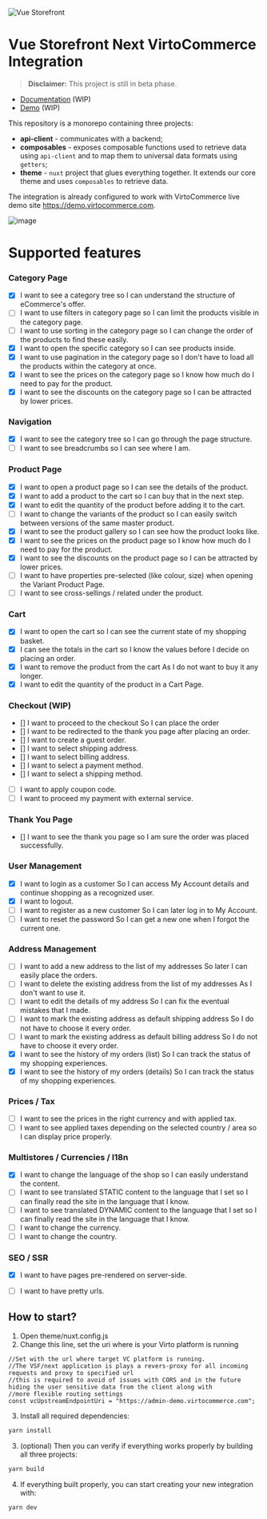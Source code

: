 ![Vue Storefront](https://camo.githubusercontent.com/48c886ac0703e3a46bc0ec963e20f126337229fc/68747470733a2f2f643968687267346d6e767a6f772e636c6f756466726f6e742e6e65742f7777772e76756573746f726566726f6e742e696f2f32383062313964302d6c6f676f2d76735f3062793032633062793032633030303030302e6a7067)

# Vue Storefront Next VirtoCommerce Integration

> **Disclaimer:** This project is still in beta phase.


* [Documentation]() (WIP)
* [Demo]() (WIP)


This repository is a monorepo containing three projects:

* **api-client** - communicates with a backend;
* **composables** - exposes composable functions used to retrieve data using `api-client` and to map them to universal data formats using `getters`;
* **theme** - `nuxt` project that glues everything together. It extends our core theme and uses `composables` to retrieve data.


The integration is already configured to work with VirtoCommerce live demo site https://demo.virtocommerce.com.

![image](https://user-images.githubusercontent.com/7566324/106896935-eb45a800-66fa-11eb-9c8c-e6af159ea7cb.png)

# Supported features

### Category Page

- [x] I want to see a category tree so I can understand the structure of eCommerce's offer.
- [ ] I want to use filters in category page so I can limit the products visible in the category page.
- [ ] I want to use sorting in the category page so I can change the order of the products to find these easily.
- [x] I want to open the specific category so I can see products inside.
- [x] I want to use pagination in the category page so I don't have to load all the products within the category at once.
- [x] I want to see the prices on the category page so I know how much do I need to pay for the product.
- [x] I want to see the discounts on the category page so I can be attracted by lower prices.

### Navigation

- [x] I want to see the category tree so I can go through the page structure.
- [ ] I want to see breadcrumbs so I can see where I am.

### Product Page

- [x] I want to open a product page so I can see the details of the product.
- [x] I want to add a product to the cart so I can buy that in the next step.
- [x] I want to edit the quantity of the product before adding it to the cart.
- [ ] I want to change the variants of the product so I can easily switch between versions of the same master product.
- [x] I want to see the product gallery so I can see how the product looks like.
- [x] I want to see the prices on the product page so I know how much do I need to pay for the product.
- [x] I want to see the discounts on the product page so I can be attracted by lower prices.
- [ ] I want to have properties pre-selected (like colour, size) when opening the Variant Product Page.
- [ ] I want to see cross-sellings / related under the product.

### Cart

- [x] I want to open the cart so I can see the current state of my shopping basket.
- [x] I can see the totals in the cart so I know the values before I decide on placing an order.
- [x] I want to remove the product from the cart As I do not want to buy it any longer.
- [x] I want to edit the quantity of the product in a Cart Page.

### Checkout (WIP)
- [] I want to proceed to the checkout So I can place the order
- [] I want to be redirected to the thank you page after placing an order.
- [] I want to create a guest order.
- [] I want to select shipping address.
- [] I want to select billing address.
- [] I want to select a payment method.
- [] I want to select a shipping method.
- [ ] I want to apply coupon code.
- [ ] I want to proceed my payment with external service.
### Thank You Page

- [] I want to see the thank you page so I am sure the order was placed successfully.

### User Management

- [x] I want to login as a customer So I can access My Account details and continue shopping as a recognized user.
- [x] I want to logout.
- [ ] I want to register as a new customer So I can later log in to My Account.
- [ ] I want to reset the password So I can get a new one when I forgot the current one.

### Address Management

- [ ] I want to add a new address to the list of my addresses So later I can easily place the orders.
- [ ] I want to delete the existing address from the list of my addresses As I don't want to use it.
- [ ] I want to edit the details of my address So I can fix the eventual mistakes that I made.
- [ ] I want to mark the existing address as default shipping address So I do not have to choose it every order.
- [ ] I want to mark the existing address as default billing address So I do not have to choose it every order.
- [x] I want to see the history of my orders (list) So I can track the status of my shopping experiences.
- [x] I want to see the history of my orders (details) So I can track the status of my shopping experiences.

### Prices / Tax
- [ ] I want to see the prices in the right currency and with applied tax.
- [ ] I want to see applied taxes depending on the selected country / area so I can display price properly.

### Multistores / Currencies / I18n

- [x] I want to change the language of the shop so I can easily understand the content.
- [ ] I want to see translated STATIC content to the language that I set so I can finally read the site in the language that I know.
- [ ] I want to see translated DYNAMIC content to the language that I set so I can finally read the site in the language that I know.
- [ ] I want to change the currency.
- [ ] I want to change the country.

### SEO / SSR
- [x] I want to have pages pre-rendered on server-side.
- [ ] I want to have pretty urls.


## How to start?

1. Open  theme/nuxt.config.js 
2. Change this line, set the uri where is your Virto platform is running
```JS
//Set with the url where target VC platform is running. 
//The VSF/next application is plays a revers-proxy for all incoming requests and proxy to specified url
//this is required to avoid of issues with CORS and in the future hiding the user sensitive data from the client along with
//more flexible routing settings
const vcUpstreamEndpointUri = "https://admin-demo.virtocommerce.com";
```
   
3. Install all required dependencies:

```sh
yarn install
```

3. (optional) Then you can verify if everything works properly by building all three projects:

```sh
yarn build
```

4. If everything built properly, you can start creating your new integration with:

```sh
yarn dev
```
